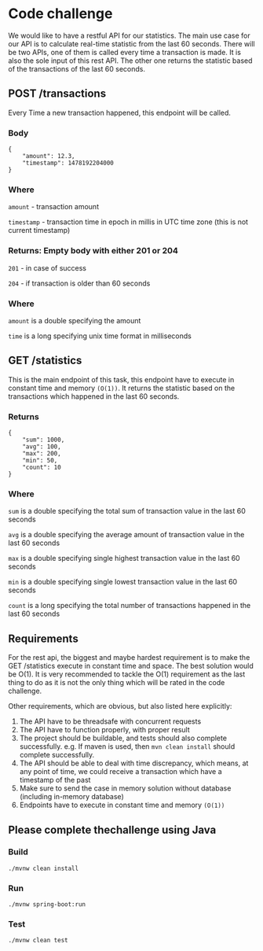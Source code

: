 # Code challenge

We would like to have a restful API for our statistics. The main use case for our API is to calculate real-time statistic from the last 60 seconds. There will be two APIs, one of them is called every time a transaction is made. It is also the sole input of this rest API. The other one returns the statistic based of the transactions of the last 60 seconds.

## POST /transactions

Every Time a new transaction happened, this endpoint will be called.

### Body

    {
        "amount": 12.3,
        "timestamp": 1478192204000
    }
    
### Where

`amount` - transaction amount

`timestamp` - transaction time in epoch in millis in UTC time zone (this is not current timestamp)
    
### Returns: Empty body with either 201 or 204

`201` - in case of success

`204` - if transaction is older than 60 seconds


### Where

`amount` is a double specifying the amount

`time` is a long specifying unix time format in milliseconds

## GET​ ​/statistics

This is the main endpoint of this task, this endpoint have to execute in constant time and memory `(O(1))`. It returns the statistic based on the transactions which happened in the last 60 seconds.

### Returns

    {
        "sum": 1000,
        "avg": 100,
        "max": 200,
        "min": 50,
        "count": 10
    }
    
### Where

`sum` is a double specifying the total sum of transaction value in the last 60 seconds

`avg` is a double specifying the average amount of transaction value in the last 60 seconds

`max` is a double specifying single highest transaction value in the last 60 seconds

`min` is a double specifying single lowest transaction value in the last 60 seconds

`count` is a long specifying the total number of transactions happened in the last 60 seconds

## Requirements

For the rest api, the biggest and maybe hardest requirement is to make the GET /statistics execute in constant time and space. The best solution would be O(1). It is very recommended to tackle the O(1) requirement as the last thing to do as it is not the only thing which will be rated in the code challenge. 

Other requirements, which are obvious, but also listed here explicitly:

1. The API have to be threadsafe with concurrent requests
1. The API have to function properly, with proper result
1. The project should be buildable, and tests should also complete successfully. e.g. If maven is used, then `mvn clean install` should complete successfully.
1. The API should be able to deal with time discrepancy, which means, at any point of time, we could receive a
   transaction which have a timestamp of the past
1. Make sure to send the case in memory solution without database (including in-memory database)
1. Endpoints have to execute in constant time and memory `(O(1))`

## Please​ ​complete​ ​the​ ​challenge​ ​using​ ​Java

### Build

    ./mvnw clean install

### Run

    ./mvnw spring-boot:run

### Test
    
    ./mvnw clean test
